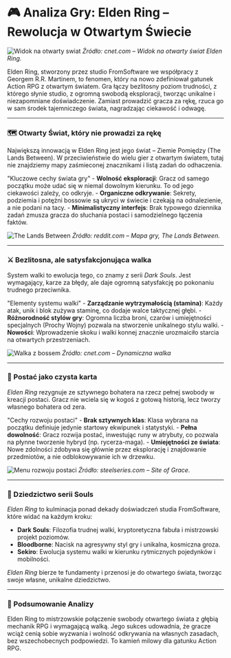 # 🎮 Analiza Gry: Elden Ring – Rewolucja w Otwartym Świecie

![Widok na otwarty swiat](https://www.cnet.com/a/img/resize/dfd7a35e25a073bca0471407d8c0addb00b4f7f3/hub/2022/02/23/dbc979d5-4fd1-4bc0-8fdf-c938403b134a/elden-ring-30.jpg?auto=webp&fit=crop&height=675&width=1200)
*Źródło: cnet.com – Widok na otwarty świat Elden Ring.*

Elden Ring, stworzony przez studio FromSoftware we współpracy z Georgem R.R. Martinem, to fenomen, który na nowo zdefiniował gatunek Action RPG z otwartym światem. Gra łączy bezlitosny poziom trudności, z którego słynie studio, z ogromną swobodą eksploracji, tworząc unikalne i niezapomniane doświadczenie. Zamiast prowadzić gracza za rękę, rzuca go w sam środek tajemniczego świata, nagradzając ciekawość i odwagę.

---

### 🗺️ Otwarty Świat, który nie prowadzi za rękę

Największą innowacją w Elden Ring jest jego świat – Ziemie Pomiędzy (The Lands Between). W przeciwieństwie do wielu gier z otwartym światem, tutaj nie znajdziemy mapy zaśmieconej znacznikami i listą zadań do odhaczenia.

"Kluczowe cechy świata gry"
    - **Wolność eksploracji**: Gracz od samego początku może udać się w niemal dowolnym kierunku. To od jego ciekawości zależy, co odkryje.
    - **Organiczne odkrywanie**: Sekrety, podziemia i potężni bossowie są ukryci w świecie i czekają na odnalezienie, a nie podani na tacy.
    - **Minimalistyczny interfejs**: Brak typowego dziennika zadań zmusza gracza do słuchania postaci i samodzielnego łączenia faktów.

![The Lands Between](https://preview.redd.it/83utufiap5v81.jpg?width=1080&crop=smart&auto=webp&s=321235cf64304293286d63d6c435cb25d18ae2c8)
*Źródło: reddit.com – Mapa gry, The Lands Between.*

---

### ⚔️ Bezlitosna, ale satysfakcjonująca walka

System walki to ewolucja tego, co znamy z serii *Dark Souls*. Jest wymagający, karze za błędy, ale daje ogromną satysfakcję po pokonaniu trudnego przeciwnika.

"Elementy systemu walki"
    - **Zarządzanie wytrzymałością (stamina)**: Każdy atak, unik i blok zużywa staminę, co dodaje walce taktycznej głębi.
    - **Różnorodność stylów gry**: Ogromna liczba broni, czarów i umiejętności specjalnych (Prochy Wojny) pozwala na stworzenie unikalnego stylu walki.
    - **Nowości**: Wprowadzenie skoku i walki konnej znacznie urozmaiciło starcia na otwartych przestrzeniach.

![Walka z bossem](https://www.cnet.com/a/img/resize/4b018c895b97e9a81d729b2ee4c9c10940e13c2e/hub/2022/03/01/5bec9a87-33f3-4994-a764-4edd9bf229c9/redwolf.png?auto=webp&width=1200)
*Źródło: cnet.com – Dynamiczna walka*

---

### 👤 Postać jako czysta karta

*Elden Ring* rezygnuje ze sztywnego bohatera na rzecz pełnej swobody w kreacji postaci. Gracz nie wciela się w kogoś z gotową historią, lecz tworzy własnego bohatera od zera.

"Cechy rozwoju postaci"
    - **Brak sztywnych klas**: Klasa wybrana na początku definiuje jedynie startowy ekwipunek i statystyki.
    - **Pełna dowolność**: Gracz rozwija postać, inwestując runy w atrybuty, co pozwala na płynne tworzenie hybryd (np. rycerza-maga).
    - **Umiejętności ze świata**: Nowe zdolności zdobywa się głównie przez eksplorację i znajdowanie przedmiotów, a nie odblokowywanie ich w drzewku.

![Menu rozwoju postaci](https://media.steelseriescdn.com/blog/posts/how-to-level-up-in-elden-ring/f3d6622c8a124e269ef9c56cfd98489e.png)
*Źródło: steelseries.com – Site of Grace.*

---

### 🧱 Dziedzictwo serii Souls

*Elden Ring* to kulminacja ponad dekady doświadczeń studia FromSoftware, które widać na każdym kroku:
- **Dark Souls**: Filozofia trudnej walki, kryptoretyczna fabuła i mistrzowski projekt poziomów.
- **Bloodborne**: Nacisk na agresywny styl gry i unikalna, kosmiczna groza.
- **Sekiro**: Ewolucja systemu walki w kierunku rytmicznych pojedynków i mobilności.

*Elden Ring* bierze te fundamenty i przenosi je do otwartego świata, tworząc swoje własne, unikalne dziedzictwo.

---

### 📜 Podsumowanie Analizy

Elden Ring to mistrzowskie połączenie swobody otwartego świata z głębią mechanik RPG i wymagającą walką. Jego sukces udowadnia, że gracze wciąż cenią sobie wyzwania i wolność odkrywania na własnych zasadach, bez wszechobecnych podpowiedzi. To kamień milowy dla gatunku Action RPG.